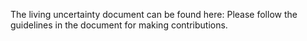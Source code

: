 The living uncertainty document can be found here:  Please follow the guidelines in the document for making contributions.
